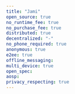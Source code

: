 ```yaml
---
title: "Jami"
open_source: true
no_runtime_fee: true
no_purchase_fee: true
distributed: true
decentralized: "-"
no_phone_required: true
anonymous: true
e2ee: true
offline_messaging:
multi_device: true
open_spec:
aosp:
privacy_respecting: true
---
```


